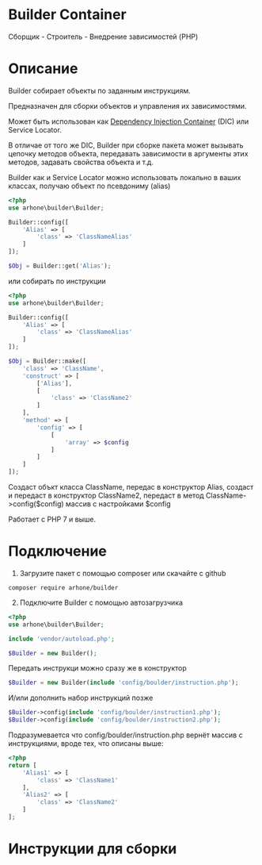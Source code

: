 # Builder Container
Сборщик - Строитель - Внедрение зависимостей (PHP)

# Описание

Builder собирает объекты по заданным инструкциям.

Предназначен для сборки объектов и управления их зависимостями.

Может быть использован как [Dependency Injection Container](https://ru.wikipedia.org/wiki/Внедрение_зависимости) (DIC) или Service Locator.

В отличае от того же DIC, Builder при сборке пакета может вызывать цепочку методов объекта, передавать зависимости в аргументы этих методов, задавать свойства объекта и т.д.

Builder как и Service Locator можно использовать локально в ваших классах, получаю объект по псевдониму (alias)

```php
<?php
use arhone\builder\Builder;

Builder::config([
    'Alias' => [
        'class' => 'ClassNameAlias'
    ]
]);

$Obj = Builder::get('Alias');
```
или собирать по инструкции

```php
<?php
use arhone\builder\Builder;

Builder::config([
    'Alias' => [
        'class' => 'ClassNameAlias'
    ]
]);

$Obj = Builder::make([
    'class' => 'ClassName',
    'construct' => [
        ['Alias'],
        [
            'class' => 'ClassName2'
        ]
    ],
    'method' => [
        'config' => [
            [
                'array' => $config
            ]
        ]
    ]
]);
```

Создаст объкт класса ClassName, передас в конструктор Alias, создаст и передаст в конструктор ClassName2, передаст в метод ClassName->config($config) массив с настройками $config

Работает с PHP 7 и выше.

# Подключение

1) Загрузите пакет с помощью composer или скачайте с github

```composer require arhone/builder```

2) Подключите Builder с помощью автозагрузчика

```php
<?php
use arhone\builder\Builder;

include 'vendor/autoload.php';

$Builder = new Builder();
```

Передать инструкци можно сразу же в конструктор

```php
$Builder = new Builder(include 'config/boulder/instruction.php');
```

И/или дополнить набор инструкций позже
```php
$Builder->config(include 'config/boulder/instruction1.php');
$Builder->config(include 'config/boulder/instruction2.php');
```

Подразумевается что config/boulder/instruction.php вернёт массив с инструкциями, вроде тех, что описаны выше:
```php
<?php
return [
    'Alias1' => [
        'class' => 'ClassName1'
    ],
    'Alias2' => [
        'class' => 'ClassName2'
    ]
];
```
# Инструкции для сборки
